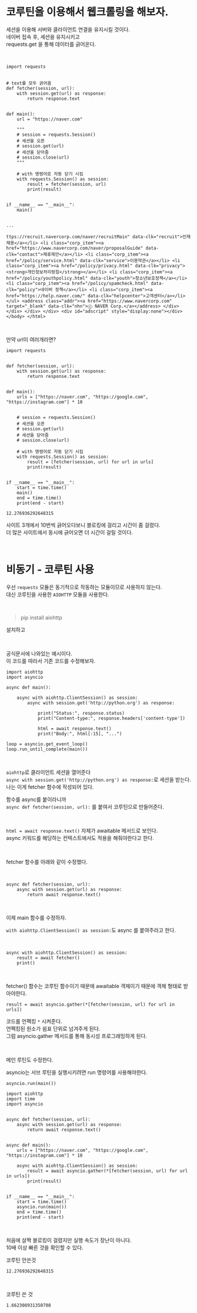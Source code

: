 # 코루틴을 이용해서 웹크롤링을 해보자.

세션을 이용해 서버와 클라이언트 연결을 유지시킬 것이다.  
네이버 접속 후, 세션을 유지시키고  
requests.get 을 통해 데이터를 긁어온다.  

<br>

```
import requests


# text를 모두 긁어옴
def fetcher(session, url):
    with session.get(url) as response:
        return response.text


def main():
    url = "https://naver.com"

    """
    # session = requests.Session()
    # 세션을 오픈
    # session.get(url)
    # 세션을 닫아줌
    # session.close(url)
    """

    # with 명령어로 자동 닫기 시킴
    with requests.Session() as session:
        result = fetcher(session, url)
        print(result)


if __name__ == "__main__":
    main()

```

```

...

ttps://recruit.navercorp.com/naver/recruitMain" data-clk="recruit">인재채용</a></li> <li class="corp_item"><a href="https://www.navercorp.com/naver/proposalGuide" data-clk="contact">제휴제안</a></li> <li class="corp_item"><a href="/policy/service.html" data-clk="service">이용약관</a></li> <li class="corp_item"><a href="/policy/privacy.html" data-clk="privacy"><strong>개인정보처리방침</strong></a></li> <li class="corp_item"><a href="/policy/youthpolicy.html" data-clk="youth">청소년보호정책</a></li> <li class="corp_item"><a href="/policy/spamcheck.html" data-clk="policy">네이버 정책</a></li> <li class="corp_item"><a href="https://help.naver.com/" data-clk="helpcenter">고객센터</a></li> </ul> <address class="addr"><a href="https://www.navercorp.com" target="_blank" data-clk="nhn">ⓒ NAVER Corp.</a></address> </div> </div> </div> </div> <div id="adscript" style="display:none"></div> </body> </html>
```

<br>

만약 url이 여러개라면?

```
import requests


def fetcher(session, url):
    with session.get(url) as response:
        return response.text


def main():
    urls = ["https://naver.com", "https://google.com", "https://instagram.com"] * 10


    # session = requests.Session()
    # 세션을 오픈
    # session.get(url)
    # 세션을 닫아줌
    # session.close(url)

    # with 명령어로 자동 닫기 시킴
    with requests.Session() as session:
        result = [fetcher(session, url) for url in urls]
        print(result)


if __name__ == "__main__":
    start = time.time()
    main()
    end = time.time()
    print(end - start)
```

```
12.276936292648315
```

사이트 3개에서 10번씩 긁어오다보니 블로킹에 걸리고 시간이 좀 걸렸다.  
더 많은 사이트에서 동시에 긁어오면 더 시간이 걸릴 것이다.

<br>

# 비동기 - 코루틴 사용

우선 `requests` 모듈은 동기적으로 작동하는 모듈이므로 사용하지 않는다.  
대신 코루틴을 사용한 `AIOHTTP` 모듈을 사용한다.  

<br>

> pip install aiohttp

설치하고  

<br>

공식문서에 나와있는 예시이다.  
이 코드를 따라서 기존 코드를 수정해보자.  

```
import aiohttp
import asyncio

async def main():

    async with aiohttp.ClientSession() as session:
        async with session.get('http://python.org') as response:

            print("Status:", response.status)
            print("Content-type:", response.headers['content-type'])

            html = await response.text()
            print("Body:", html[:15], "...")

loop = asyncio.get_event_loop()
loop.run_until_complete(main())
```

<br>

`aiohttp`로 클라이언트 세션을 열어준다  
`async with session.get('http://python.org') as response:`로 세션을 받는다.  
나는 이게 fetcher 함수에 작성되어 있다.  

함수를 async를 붙이라니까  
`async def fetcher(session, url):` 를 붙여서 코루틴으로 만들어준다.  

<br>

`html = await response.text()` 자체가 awaitable 메서드로 보인다.  
async 키워드를 해당하는 컨텍스트에서도 적용을 해줘야한다고 한다.  

<br>

fetcher 함수를 아래와 같이 수정했다.

<br>

```
async def fetcher(session, url):
    async with session.get(url) as response:
        return await response.text()
```

<br>

이제 main 함수를 수정하자.  

`with aiohttp.ClientSession() as session:`도 async 를 붙여주라고 한다.  

<br>

```
async with aiohttp.ClientSession() as session:
    result = await fetcher()
    print()
```

<br>

fetcher() 함수는 코루틴 함수이기 때문에 awaitable 객체이기 때문에 객체 형태로 받아야한다.  

`result = await asyncio.gather(*[fetcher(session, url) for url in urls])`

코드를 언팩킹 `*` 시켜준다.  
언팩킹된 원소가 쉼표 단위로 넘겨주게 된다.  
그럼 asyncio.gather 메서드를 통해 동시성 프로그래밍하게 된다.

<br>

메인 루틴도 수정한다.

asyncio는 서브 루틴을 실행시키려면 run 명령어를 사용해야한다.

```
asyncio.run(main())
```



```
import aiohttp
import time
import asyncio


async def fetcher(session, url):
    async with session.get(url) as response:
        return await response.text()


async def main():
    urls = ["https://naver.com", "https://google.com", "https://instagram.com"] * 10

    async with aiohttp.ClientSession() as session:
        result = await asyncio.gather(*[fetcher(session, url) for url in urls])
        print(result)


if __name__ == "__main__":
    start = time.time()
    asyncio.run(main())
    end = time.time()
    print(end - start)
```

<br>

처음에 살짝 블로킹이 걸렸지만 실행 속도가 장난이 아니다.  
10배 이상 빠른 것을 확인할 수 있다.

코루틴 안쓴것

```
12.276936292648315
```

<br>

코루틴 쓴 것

```
1.662308931350708
```